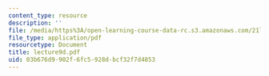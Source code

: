 ```yaml
---
content_type: resource
description: ''
file: /media/https%3A/open-learning-course-data-rc.s3.amazonaws.com/21l-701-literary-interpretation-interpreting-poetry-fall-2003/03b676d9902f6fc5928dbcf32f7d4853_lecture9d.pdf
file_type: application/pdf
resourcetype: Document
title: lecture9d.pdf
uid: 03b676d9-902f-6fc5-928d-bcf32f7d4853
---
```

